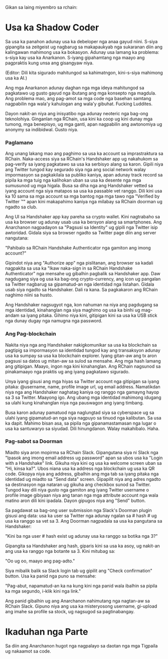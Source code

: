 Gikan sa laing miyembro sa rchain:
# Usa ka Shadow Coder

Sa usa ka panahon adunay usa ka debeloper nga anaa gayud niini. S-siya gipangita sa zeitgeist ug nagbarug sa makapaukyab nga sukaranan diin ang kalingawan mahimong usa ka bokasyon. Adunay usa lamang ka problema: s-siya kay usa ka Anarkanon. S-iyang gipahamtang nga maayo ang pagpraktis kung unsa ang gisangyaw niya.

(Editor: Dili kita sigurado mahitungod sa kahimatngon, kini-s-siya mahimong usa ka AI.)

Ang mga Anarkanon adunay daghan nga mga ideya mahitungod sa pagkatawo ug gusto gayud nga ibutang ang mga konsepto nga magdula. Ang problema mao, ang pag-amot sa mga code nga basehan samtang nagpabilin nga wala'y kahulogan ang wala'y gibuhat. Fucking Luddites.

Dayon nakit-an niya ang inisyatibo nga adunay neoteric nga bag-ong teknolohiya. Ginganlan nga RChain, usa kini ka coop ug kini dunay mga tumong, mga benepisyo, ug mga ganti, apan nagpabilin ang awtonomiya ug anonymy sa indibidwal. Gusto niya.

### Paglamano

Ang unang lakang mao ang paghimo sa usa ka account sa imprastraktura sa RChain. Naka-access siya sa RChain's Handshaker app ug nakahukom sa pag-verify sa iyang pagkatawo sa usa ka serbisyo alang sa karon. Gipili niya ang Twitter tungod kay segurado siya nga ang social network walay impormasyon sa pagkakilala sa publiko kaniya, apan adunay track record sa pipila ka mga tuig nga kalihokan uban sa usa ka desente nga mga sumusunod ug mga higala. Busa sa diha nga ang Handshaker vetted sa iyang account nga siya matapos sa usa ka passable vet ranggo. Dili kini usa ka 10 sama sa mga account sa mga bantog nga mga tawo nga "Verified by Twitter ™" apan kini makapahimo kaniya nga milabay sa RChain doorman ug ngadto sa club.

Ang UI sa Handshaker app kay pareha sa crypto wallet. Kini nagtrabaho sa usa ka browser ug adunay usab usa ka bersyon alang sa smartphones. Ang Anarchanon nagpadayon sa "Pagsusi sa Identity" ug gipili nga Twitter isip awtoridad. Gidala siya sa browser ngadto sa Twitter page diin ang server nangutana:

"Pahibalo sa RChain Handshake Authenticator nga gamiton ang imong account?"

Gipindot niya ang "Authorize app" nga pislitanan, ang browser sa kadali nagpakita sa usa ka "Ikaw naka-sign in sa RChain Handshake Authenticator" nga mensahe ug gibalhin pagbalik sa Handshaker app. Daw nagdugang siya og usa ka bag-ong crypto-currency, ang icon ug pangalan sa Twitter nagbarug sa gipamatud-an nga identidad nga listahan. Gidala usab siya ngadto sa Handshaker. Dali ra kana. Sa pagkakaron ang RChain naghimo niini sa husto.

Ang Handshaker nagsugyot nga, kon nahuman na niya ang pagdugang sa mga identidad, kinahanglan nga siya maghimo og usa ka binhi ug mag-andam sa iyang pitaka. Gihimo niya kini, gitipigan kini sa usa ka USB stick nga dunay dugay nga namugna nga password.

### Ang Pag-blockchain

Nakita niya nga ang Handshaker nakigkomunikar sa usa ka blockchain sa pagtipig sa impormasyon sa identidad tungod kay ang transaksyon adunay usa ka sumpay sa usa ka blockchain explorer. Iyang gitan-aw ang tx aron pagsusi sa datos ug mitan-aw sa sulod sa mensahe. Ang mga hash lamang ang gitipigan. Maayo, ingon nga kini kinahanglan. Ang RChain nagsunod sa pinakamaayo nga praktis ug ang iyang pagkatawo sigurado.

Unya iyang gisusi ang mga hiyas sa Twitter account nga gitipigan sa iyang pitaka: @username, name, profile image url, ug email address. Namatikdan niya nga ang Handshaker naghatag kaniya og ranggo nga gamayng hayop sa 3 sa Twitter. Maayong igo. Ang ubang mga identidad mahimong idugang sa ulahi kung kinahanglan niya nga pauswagon ang iyang timbang.

Busa karon adunay pamatuod nga naglungtad siya sa cyberspace ug sa ulahi iyang gipamatud-an nga siya nagpuyo sa tinuod nga kalibutan. Sa usa ka dapit. Mahimo bisan asa, sa pipila nga gipanamastamasan nga lugar o usa ka santuwaryo sa siyudad. Dili hinungdanon. Walay makahibalo. Haha.

### Pag-sabot sa Doorman

Miadto siya aron mopirma sa RChain Slack. Gipangutana siya ni Slack nga "Ipasok ang imong email address ug password" apan sa ubos usa ka "Login with a Handshake" link. Gikuha niya kini og usa ka welcome screen uban sa "Hi, kinsa ka?". Ubos niana usa ka address nga blockchain ug usa ka QR code. Gikopya niya ang address, gibalhin ang mga tab sa iyang pitaka nga identidad ug miadto sa "Send data" screen. Gipapilit niya ang adres ngadto sa destinasyon nga nataran ug gikuha ang checkbox sunod sa Twitter. Tungod kay dili niya gusto nga gamiton ang iyang Twitter username o profile image gibiyaan niya ang tanan nga mga attribute account nga wala matino aron dili kini ipadala. Dayon gipugos niya ang "Send" button.

Sa pagdawat sa bag-ong user submission nga Slack's Doorman plugin gisusi ang data: usa ka user sa Twitter nga adunay ngalan sa # hash # ug usa ka ranggo sa vet sa 3. Ang Doorman nagpadala sa usa ka pangutana sa Handshaker:

"Kini ba nga user # hash exist ug adunay usa ka ranggo sa botika nga 3?"

Gipangita sa Handshaker ang hash, giparis kini sa usa ka asoy, ug nakit-an ang usa ka ranggo nga botante sa 3. Kini mitubag sa:

"Oo ug oo, maayo ang pag-adto."

Siya mibalik balik sa Slack login tab ug gipilit ang "Check confirmation" button. Usa ka panid nga puno sa mensahe:

"Pag-abut, napamatud-an ka na kung kini nga panid wala ibalhin sa pipila ka mga segundo, i-klik kini nga link."

Ang panid gibalhin ug ang Anarchanon nahimutang nga nagtan-aw sa RChain Slack. Gipuno niya ang usa ka misteryosong username, gi-upload ang imahe sa profile sa stock, ug nagsugod sa pagtinabangay.

# Ikaduhan nga Parte

Sa diin ang Anarchanon hugot nga nagpalayo sa daotan nga mga Tigpaila ug nakaamot sa code.
